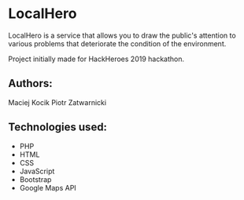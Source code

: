 # LocalHero
LocalHero is a service that allows you to draw the public's attention to various problems that deteriorate the condition of the environment.

Project initially made for HackHeroes 2019 hackathon.

## Authors:
Maciej Kocik
Piotr Zatwarnicki

## Technologies used:
- PHP
- HTML
- CSS
- JavaScript
- Bootstrap
- Google Maps API
